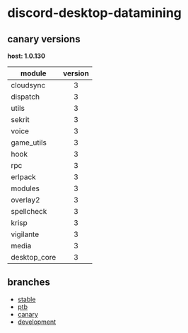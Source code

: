 # discord-desktop-datamining

## canary versions

**host: 1.0.130**

| module | version |
| ------ | :-----: |
| cloudsync | 3 |
| dispatch | 3 |
| utils | 3 |
| sekrit | 3 |
| voice | 3 |
| game_utils | 3 |
| hook | 3 |
| rpc | 3 |
| erlpack | 3 |
| modules | 3 |
| overlay2 | 3 |
| spellcheck | 3 |
| krisp | 3 |
| vigilante | 3 |
| media | 3 |
| desktop_core | 3 |

## branches

- [stable](https://github.com/OpenAsar/discord-desktop-datamining/tree/stable)
- [ptb](https://github.com/OpenAsar/discord-desktop-datamining/tree/ptb)
- [canary](https://github.com/OpenAsar/discord-desktop-datamining/tree/canary)
- [development](https://github.com/OpenAsar/discord-desktop-datamining/tree/development)